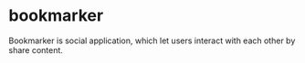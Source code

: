 # bookmarker
Bookmarker is social application, which let users interact with each other by share content.
